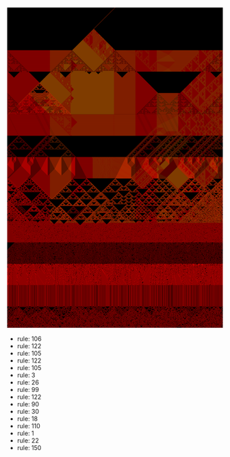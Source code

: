 ![photo](./output.png) 
 * rule: 106
* rule: 122
* rule: 105
* rule: 122
* rule: 105
* rule: 3
* rule: 26
* rule: 99
* rule: 122
* rule: 90
* rule: 30
* rule: 18
* rule: 110
* rule: 1
* rule: 22
* rule: 150

